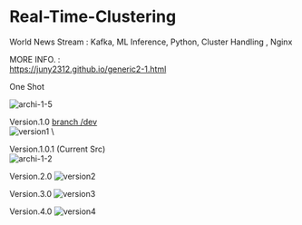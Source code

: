 # Real-Time-Clustering
World News Stream : Kafka, ML Inference, Python, Cluster Handling , Nginx





MORE INFO. : \
https://juny2312.github.io/generic2-1.html 

One Shot 

![archi-1-5](https://github.com/Juny2312/Real-Time-Clustering/assets/121748398/323fa7f8-9ae6-4316-985b-da4c58580f89)






Version.1.0 
[branch /dev](https://github.com/Juny2312/Real-Time-Clustering/tree/dev) \
![version1](https://github.com/Juny2312/Real-Time-Clustering/assets/121748398/a3ba8a94-a8c1-4b90-bb00-94fbe8fd76ca) \



Version.1.0.1 (Current Src) \
![archi-1-2](https://github.com/Juny2312/Real-Time-Clustering/assets/121748398/1d5c970b-b42d-4420-9992-da58c11b89e6)



Version.2.0
![version2](https://github.com/Juny2312/Real-Time-Clustering/assets/121748398/e181c475-1b2e-412f-859a-6b0ecf997aa3) 



Version.3.0
![version3](https://github.com/Juny2312/Real-Time-Clustering/assets/121748398/9c3ad86a-4c87-47fc-9917-820c5e965d23)



Version.4.0
![version4](https://github.com/Juny2312/Real-Time-Clustering/assets/121748398/03779935-72b0-4b1b-a464-369aa2edbf8b)








